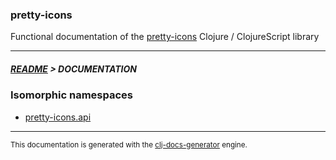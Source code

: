 
### pretty-icons

Functional documentation of the [pretty-icons](https://github.com/pretty-project/pretty-icons) Clojure / ClojureScript library

---



##### [README](../README.md) > DOCUMENTATION

### Isomorphic namespaces

* [pretty-icons.api](cljc/pretty-icons/API.md)

---

<sub>This documentation is generated with the [clj-docs-generator](https://github.com/bithandshake/clj-docs-generator) engine.</sub>

